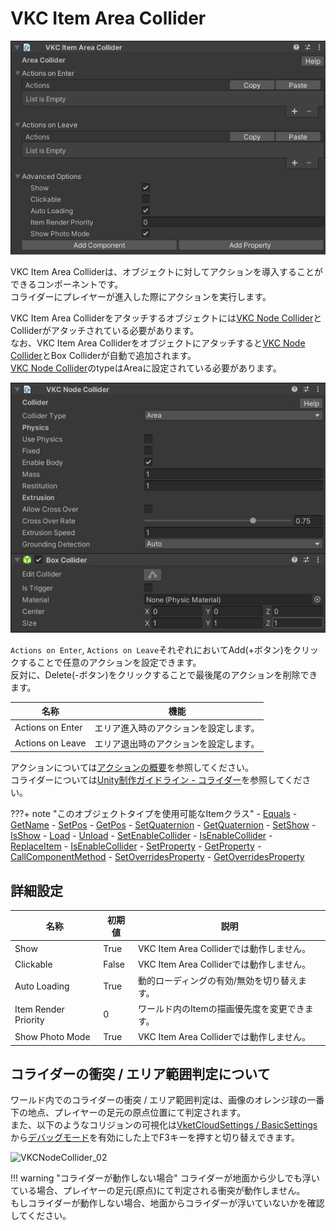 # VKC Item Area Collider

![VKC Item Area Collider](img/VKCItemAreaCollider_01.jpg)

VKC Item Area Colliderは、オブジェクトに対してアクションを導入することができるコンポーネントです。<br/>
コライダーにプレイヤーが進入した際にアクションを実行します。

VKC Item Area Colliderをアタッチするオブジェクトには[VKC Node Collider](./VKCNodeCollider.md)とColliderがアタッチされている必要があります。<br>
なお、VKC Item Area Colliderをオブジェクトにアタッチすると[VKC Node Collider](./VKCNodeCollider.md)とBox Colliderが自動で追加されます。<br>
[VKC Node Collider](./VKCNodeCollider.md)のtypeはAreaに設定されている必要があります。

![VKC Node Collider](img/VKCItemAreaCollider_02.jpg)

`Actions on Enter`, `Actions on Leave`それぞれにおいてAdd(+ボタン)をクリックすることで任意のアクションを設定できます。<br>
反対に、Delete(-ボタン)をクリックすることで最後尾のアクションを削除できます。

|  名称 |  機能  |
| ----   | ---- |
| Actions on Enter | エリア進入時のアクションを設定します。 |
| Actions on Leave | エリア退出時のアクションを設定します。 |

アクションについては[アクションの概要](../Actions/ActionsOverview.md)を参照してください。<br>
コライダーについては[Unity制作ガイドライン - コライダー](../WorldMakingGuide/UnityGuidelines.md)を参照してください。

???+ note "このオブジェクトタイプを使用可能なItemクラス"
    - [Equals](../hs/hs_class_item.md#equals)
    - [GetName](../hs/hs_class_item.md#getname)
    - [SetPos](../hs/hs_class_item.md#setpos)
    - [GetPos](../hs/hs_class_item.md#getpos)
    - [SetQuaternion](../hs/hs_class_item.md#setquaternion)
    - [GetQuaternion](../hs/hs_class_item.md#getquaternion)
    - [SetShow](../hs/hs_class_item.md#setshow)
    - [IsShow](../hs/hs_class_item.md#isshow)
    - [Load](../hs/hs_class_item.md#load)
    - [Unload](../hs/hs_class_item.md#unload)
    - [SetEnableCollider](../hs/hs_class_item.md#setenablecollider)
    - [IsEnableCollider](../hs/hs_class_item.md#isenablecollider)
    - [ReplaceItem](../hs/hs_class_item.md#replaceitem)
    - [IsEnableCollider](../hs/hs_class_item.md#isenablecollider)
    - [SetProperty](../hs/hs_class_item.md#setproperty)
    - [GetProperty](../hs/hs_class_item.md#getproperty)
    - [CallComponentMethod](../hs/hs_class_item.md#callcomponentmethod)
    - [SetOverridesProperty](../hs/hs_class_item.md#setoverridesproperty)
    - [GetOverridesProperty](../hs/hs_class_item.md#getoverridesproperty)

## 詳細設定

| 名称 | 初期値 |  説明  |
| ---- | ---- | ---- |
| Show | True | VKC Item Area Colliderでは動作しません。 |
| Clickable | False | VKC Item Area Colliderでは動作しません。 |
| Auto Loading | True | 動的ローディングの有効/無効を切り替えます。 |
| Item Render Priority | 0 | ワールド内のItemの描画優先度を変更できます。 |
| Show Photo Mode | True | VKC Item Area Colliderでは動作しません。 |

## コライダーの衝突 / エリア範囲判定について

ワールド内でのコライダーの衝突 / エリア範囲判定は、画像のオレンジ球の一番下の地点、プレイヤーの足元の原点位置にて判定されます。<br>
また、以下のようなコリジョンの可視化は[VketCloudSettings / BasicSettings](../VketCloudSettings/BasicSettings.md)から[デバッグモード](../WorldEditingTips/DebugMode.md#f3)を有効にした上でF3キーを押すと切り替えできます。

![VKCNodeCollider_02](img/VKCNodeCollider_02.jpg)

!!! warning "コライダーが動作しない場合"
    コライダーが地面から少しでも浮いている場合、プレイヤーの足元(原点)にて判定される衝突が動作しません。<br>
    もしコライダーが動作しない場合、地面からコライダーが浮いていないかを確認してください。
